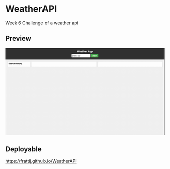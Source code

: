 # WeatherAPI
Week 6 Challenge of a weather api

## Preview
![](./assets/Weather%20App.gif)

## Deployable
https://frattij.github.io/WeatherAPI